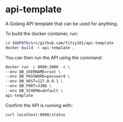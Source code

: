 # api-template
A Golang API template that can be used for anything.

To build the docker container, run:

```sh
cd $GOPATH/src/github.com/fitzy101/api-template
docker build -t api-template .
```

You can then run the API using the command:
```sh
docker run -p 8090:3000 -d \
--env DB_USERNAME=root \
--env DB_PASSWORD=password \
--env DB_HOST=127.0.0.1 \
--env DB_PORT=3306 \
--env DB_SCHEMA=default \
api-template
```

Confirm the API is running with:
```sh
curl localhost:8090/status
```

